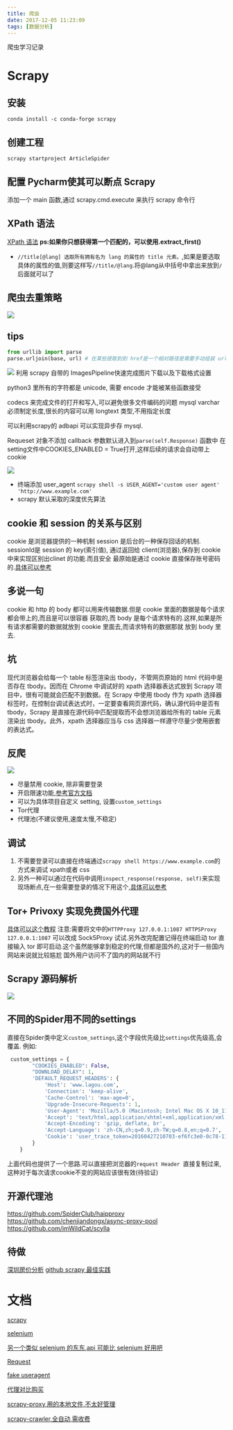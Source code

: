 ```yaml
---
title: 爬虫
date: 2017-12-05 11:23:09
tags: [数据分析]
---
```


爬虫学习记录<!--more-->

# Scrapy

## 安装

`conda install -c conda-forge scrapy`

## 创建工程

`scrapy startproject ArticleSpider`

## 配置 Pycharm使其可以断点 Scrapy

添加一个 main 函数,通过 scrapy.cmd.execute 来执行 scrapy 命令行

## XPath 语法

[XPath 语法](http://www.w3school.com.cn/xpath/xpath_syntax.asp)
**ps:如果你只想获得第一个匹配的，可以使用.extract_first()**

- `//title[@lang] 选取所有拥有名为 lang 的属性的 title 元素。`,如果是要选取具体的属性的值,则要这样写`//title/@lang`.将@lang从中括号中拿出来放到`/`后面就可以了


## 爬虫去重策略
![](https://blog-image-1257302654.cos.ap-guangzhou.myqcloud.com/2018-08-24-044251.jpg)

## tips
```python
from urllib import parse
parse.urljoin(base, url) # 在某些提取到到 href是一个相对路径是需要手动组装 url
```
![](https://blog-image-1257302654.cos.ap-guangzhou.myqcloud.com/2018-08-24-044257.jpg)
利用 scrapy 自带的 ImagesPipeline快速完成图片下载以及下载格式设置


python3 里所有的字符都是 unicode, 需要 encode 才能被某些函数接受

codecs 来完成文件的打开和写入,可以避免很多文件编码的问题
mysql varchar 必须制定长度,很长的内容可以用 longtext 类型,不用指定长度

可以利用scrapy的 adbapi 可以实现异步存 mysql.

Requeset 对象不添加 callback 参数默认进入到`parse(self.Response)` 函数中
在 setting文件中COOKIES_ENABLED = True打开,这样后续的请求会自动带上 cookie

![](https://blog-image-1257302654.cos.ap-guangzhou.myqcloud.com/2018-08-24-044301.jpg)

-  终端添加 user_agent
`scrapy shell -s USER_AGENT='custom user agent' 'http://www.example.com'`
- scrapy 默认采取的深度优先算法

## cookie 和 session 的关系与区别
cookie 是浏览器提供的一种机制
session 是后台的一种保存回话的机制. sessionId是 session 的 key(索引值),
通过返回给 client(浏览器),保存到 cookie 中来实现区别出clinet 的功能.而且安全
最原始是通过 cookie 直接保存账号密码的.[具体可以参考](https://coding.imooc.com/lesson/92.html#mid=2850)
## 多说一句
cookie 和 http 的 body 都可以用来传输数据.但是 cookie 里面的数据是每个请求都会带上的,而且是可以很容器
获取的,而 body 是每个请求特有的.这样,如果是所有请求都需要的数据就放到 cookie 里面去,而请求特有的数据那就
放到 body 里去.


## 坑
现代浏览器会给每一个 table 标签渲染出 tbody，不管网页原始的 html 代码中是否存在 tbody。因而在 Chrome 中调试好的 xpath 选择器表达式放到 Scrapy 项目中，很有可能就会匹配不到数据。在 Scrapy 中使用 tbody 作为 xpath 选择器标签时，在控制台调试表达式时，一定要查看网页源代码，确认源代码中是否有 tbody，Scrapy 是直接在源代码中匹配提取而不会想浏览器给所有的 table 元素渲染出 tbody。此外，xpath 选择器应当与 css 选择器一样遵守尽量少使用嵌套的表达式。


## 反爬
![](https://blog-image-1257302654.cos.ap-guangzhou.myqcloud.com/2018-08-24-044312.jpg)
- 尽量禁用 cookie, 除非需要登录
- 开启限速功能,[参考官方文档](http://scrapy-chs.readthedocs.io/zh_CN/0.24/topics/autothrottle.html)
- 可以为具体项目自定义 setting, 设置`custom_settings`
- Tor代理
- 代理池(不建议使用,速度太慢,不稳定)


## 调试
1. 不需要登录可以直接在终端通过`scrapy shell https://www.example.com`的方式来调试 xpath或者 css
2. 另外一种可以通过在代码中调用`inspect_response(response, self)`来实现现场断点,在一些需要登录的情况下用这个,[具体可以参考](https://doc.scrapy.org/en/latest/topics/shell.html#topics-shell-inspect-response)

## Tor+ Privoxy 实现免费国外代理
[具体可以这个教程](http://ibloodline.com/articles/2017/12/30/tor.html)
注意:需要将文中的`HTTPProxy 127.0.0.1:1087
HTTPSProxy 127.0.0.1:1087` 可以改成 Sock5Proxy 试试.另外改完配置记得在终端启动 tor
直接输入 tor 即可启动.这个虽然能够拿到稳定的代理,但都是国外的,这对于一些国内网站来说就比较尴尬
国外用户访问不了国内的网站就不行

## Scrapy 源码解析
![](https://blog-image-1257302654.cos.ap-guangzhou.myqcloud.com/2018-08-24-044323.jpg)


## 不同的Spider用不同的settings
直接在Spider类中定义`custom_settings`,这个字段优先级比`settings`优先级高,会覆盖.
例如:
```python
 custom_settings = {
        "COOKIES_ENABLED": False,
        "DOWNLOAD_DELAY": 1,
        'DEFAULT_REQUEST_HEADERS': {
            'Host': 'www.lagou.com',
            'Connection': 'keep-alive',
            'Cache-Control': 'max-age=0',
            'Upgrade-Insecure-Requests': 1,
            'User-Agent': 'Mozilla/5.0 (Macintosh; Intel Mac OS X 10_11_6) AppleWebKit/537.36 (KHTML, like Gecko) Chrome/69.0.3497.100 Safari/537.36',
            'Accept': 'text/html,application/xhtml+xml,application/xml;q=0.9,image/webp,image/apng,*/*;q=0.8',
            'Accept-Encoding': 'gzip, deflate, br',
            'Accept-Language': 'zh-CN,zh;q=0.9,zh-TW;q=0.8,en;q=0.7',
            'Cookie': 'user_trace_token=20160427210703-ef6fc3e0-0c78-11e6-9d64-525400f775ce; LGUID=20160427210703-ef6fc6ce-0c78-11e6-9d64-525400f775ce; tencentSig=3920740352; _ga=GA1.2.1938027309.1461762422; JSESSIONID=ABAAABAAAIAACBIFE03ED751BC374D34FDB826710242A09; index_location_city=%E6%B7%B1%E5%9C%B3; Hm_lvt_4233e74dff0ae5bd0a3d81c6ccf756e6=1537519392; _gid=GA1.2.861224407.1538115334; LGSID=20180928141533-e88e1ac7-c2e5-11e8-a76f-525400f775ce; SEARCH_ID=68a2d3b7b8544bccb19fbe7f6a873dcb; TG-TRACK-CODE=gongsi_banner; X_HTTP_TOKEN=bd21190244123752099f21de75889fad; _gat=1; Hm_lpvt_4233e74dff0ae5bd0a3d81c6ccf756e6=1538117467; LGRID=20180928145107-e0108d17-c2ea-11e8-bb60-5254005c3644'
        }
    }
```
上面代码也提供了一个思路.可以直接把浏览器的`request Header `直接复制过来,这种对于每次请求cookie不变的网站应该很有效(待验证)


## 开源代理池
https://github.com/SpiderClub/haipproxy
https://github.com/chenjiandongx/async-proxy-pool
https://github.com/imWildCat/scylla
## 待做
[深圳房价分析](https://mp.weixin.qq.com/s/DAbdoYZzdyZfReQbfd0lCg)
[github scrapy 最佳实践](https://github.com/kezhenxu94/house-renting)
# 文档
[scrapy](http://scrapy-chs.readthedocs.io/zh_CN/0.24/intro/tutorial.html)

[selenium](http://selenium-python-zh.readthedocs.io/en/latest/getting-started.html)

[另一个类似 selenium 的东东,api 可能比 selenium 好用吧](https://github.com/cobrateam/splinter)

[Request](http://docs.python-requests.org/zh_CN/latest/index.html)

[fake useragent](https://github.com/hellysmile/fake-useragent)

[代理对比购买](https://cuiqingcai.com/5094.html)

[scrapy-proxy,用的本地文件,不太好管理](https://github.com/aivarsk/scrapy-proxies)

[scrapy-crawler,全自动,需收费](https://github.com/scrapy-plugins/scrapy-crawlera)
